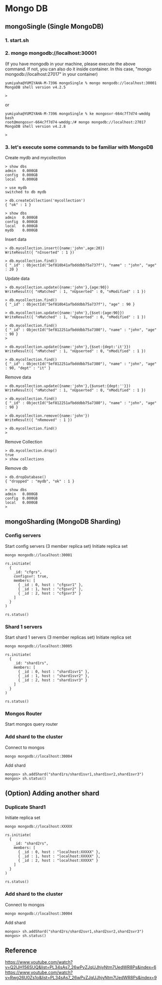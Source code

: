 # Mongo DB

## mongoSingle (Single MongoDB)

### 1. start.sh

### 2. mongo mongodb://localhost:30001
(If you have mongodb in your machine, please execute the above command. If not, you can also do it inside container. In this case, "mongo mongodb://localhost:27017" in your container)

```
yumiyaha@YUMIYAHA-M-7396 mongoSingle % mongo mongodb://localhost:30001  
MongoDB shell version v4.2.5

> 
```

or

```
yumiyaha@YUMIYAHA-M-7396 mongoSingle % ke mongosvr-664c7f7d74-wmddg bash
root@mongosvr-664c7f7d74-wmddg:/# mongo mongodb://localhost:27017
MongoDB shell version v4.2.8

> 
```

### 3. let's execute some commands to be familiar with MongoDB
Create mydb and mycollection
```
> show dbs
admin   0.000GB
config  0.000GB
local   0.000GB

> use mydb
switched to db mydb

> db.createCollection('mycollection')
{ "ok" : 1 }

> show dbs
admin   0.000GB
config  0.000GB
local   0.000GB
mydb    0.000GB
```

Insert data
```
> db.mycollection.insert({name:'john',age:20})
WriteResult({ "nInserted" : 1 })

> db.mycollection.find()
{ "_id" : ObjectId("5ef810b41afbdddbb75a737f"), "name" : "john", "age" : 20 }

```

Update data
```
> db.mycollection.update({name:'john'},{age:90})
WriteResult({ "nMatched" : 1, "nUpserted" : 0, "nModified" : 1 })

> db.mycollection.find()
{ "_id" : ObjectId("5ef810b41afbdddbb75a737f"), "age" : 90 }
```

```
> db.mycollection.update({name:'john'},{$set:{age:90}})
WriteResult({ "nMatched" : 1, "nUpserted" : 0, "nModified" : 1 })

> db.mycollection.find()
{ "_id" : ObjectId("5ef812251afbdddbb75a7380"), "name" : "john", "age" : 90 }
> 
```

```
> db.mycollection.update({name:'john'},{$set:{dept:'it'}})
WriteResult({ "nMatched" : 1, "nUpserted" : 0, "nModified" : 1 })

> db.mycollection.find()
{ "_id" : ObjectId("5ef812251afbdddbb75a7380"), "name" : "john", "age" : 90, "dept" : "it" }
```

Remove data
```
> db.mycollection.update({name:'john'},{$unset:{dept:''}})
WriteResult({ "nMatched" : 1, "nUpserted" : 0, "nModified" : 1 })

> db.mycollection.find()
{ "_id" : ObjectId("5ef812251afbdddbb75a7380"), "name" : "john", "age" : 90 }
```

```
> db.mycollection.remove({name:'john'})
WriteResult({ "nRemoved" : 1 })

> db.mycollection.find()
> 
```

Remove Collection
```
> db.mycollection.drop()
true
> show collections
```

Remove db
```
> db.dropDatabase()
{ "dropped" : "mydb", "ok" : 1 }

> show dbs
admin   0.000GB
config  0.000GB
local   0.000GB
> 
```


## mongoSharding (MongoDB Sharding)

### Config servers
Start config servers (3 member replica set)
Initiate replica set
```
mongo mongodb://localhost:30001
```
```
rs.initiate(
  {
    _id: "cfgrs",
    configsvr: true,
    members: [
      { _id : 0, host : "cfgsvr1" },
      { _id : 1, host : "cfgsvr2" },
      { _id : 2, host : "cfgsvr3" }
    ]
  }
)

rs.status()
```

### Shard 1 servers
Start shard 1 servers (3 member replicas set)
Initiate replica set
```
mongo mongodb://localhost:30005
```
```
rs.initiate(
  {
    _id: "shard1rs",
    members: [
      { _id : 0, host : "shard1svr1" },
      { _id : 1, host : "shard1svr2" },
      { _id : 2, host : "shard1svr3" }
    ]
  }
)

rs.status()
```

### Mongos Router
Start mongos query router

### Add shard to the cluster
Connect to mongos
```
mongo mongodb://localhost:30004
```
Add shard
```
mongos> sh.addShard("shard1rs/shard1svr1,shard1svr2,shard1svr3")
mongos> sh.status()
```
## (Option) Adding another shard

### Duplicate Shard1
Initiate replica set
```
mongo mongodb://localhost:XXXXX
```
```
rs.initiate(
  {
    _id: "shard2rs",
    members: [
      { _id : 0, host : "localhost:XXXXX" },
      { _id : 1, host : "localhost:XXXXX" },
      { _id : 2, host : "localhost:XXXXX" }
    ]
  }
)

rs.status()
```
### Add shard to the cluster
Connect to mongos
```
mongo mongodb://localhost:30004
```
Add shard
```
mongos> sh.addShard("shard2rs/shard2svr1,shard2svr2,shard2svr3")
mongos> sh.status()
```


## Reference
https://www.youtube.com/watch?v=Q2lJH156SUQ&list=PL34sAs7_26wPvZJqUJhjyNtm7UedWR8Ps&index=6
https://www.youtube.com/watch?v=Rwg26U0Zs1o&list=PL34sAs7_26wPvZJqUJhjyNtm7UedWR8Ps&index=9
